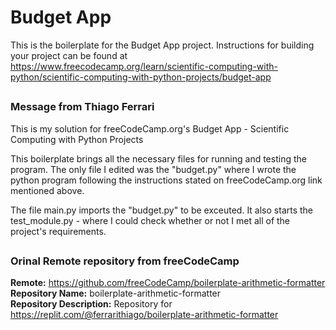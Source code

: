 # Budget App

This is the boilerplate for the Budget App project. Instructions for building your project can be found at https://www.freecodecamp.org/learn/scientific-computing-with-python/scientific-computing-with-python-projects/budget-app
##
### Message from Thiago Ferrari  
This is my solution for freeCodeCamp.org's Budget App - Scientific Computing with Python Projects


This boilerplate brings all the necessary files for running and testing the program.
The only file I edited was the "budget.py" where I wrote the python program following the instructions stated on freeCodeCamp.org link mentioned above.  

The file main.py imports the "budget.py" to be exceuted. It also starts the test_module.py - where I could check whether or not I met all of the project's requirements.
##
### Orinal Remote repository from freeCodeCamp
**Remote:** https://github.com/freeCodeCamp/boilerplate-arithmetic-formatter  
**Repository Name:** boilerplate-arithmetic-formatter  
**Repository Description:** Repository for https://replit.com/@ferrarithiago/boilerplate-arithmetic-formatter  
##
